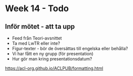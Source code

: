# Week 14 - Todo

## Inför mötet - att ta upp

- Feed från Teori-avsnittet
- Ta med LwTR eller inte?
- Figur-texter - bör de översättas till engelska eller behålla?
- Vi har fått en ny grupp (för presentation)
- Hur gör man kring presentationsdatum?


https://acl-org.github.io/ACLPUB/formatting.html
